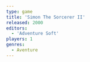 ```yaml
---
type: game
title: 'Simon The Sorcerer II'
released: 2000
editors: 
  - 'Adventure Soft'
players: 1
genres:
  - Aventure
---
```

